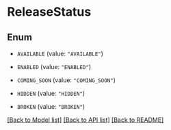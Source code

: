 # ReleaseStatus

## Enum


* `AVAILABLE` (value: `"AVAILABLE"`)

* `ENABLED` (value: `"ENABLED"`)

* `COMING_SOON` (value: `"COMING_SOON"`)

* `HIDDEN` (value: `"HIDDEN"`)

* `BROKEN` (value: `"BROKEN"`)


[[Back to Model list]](../README.md#documentation-for-models) [[Back to API list]](../README.md#documentation-for-api-endpoints) [[Back to README]](../README.md)


